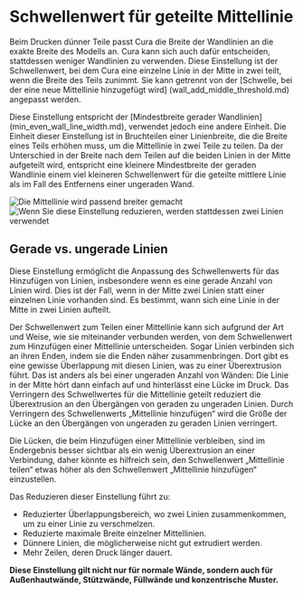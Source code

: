 Schwellenwert für geteilte Mittellinie
====
Beim Drucken dünner Teile passt Cura die Breite der Wandlinien an die exakte Breite des Modells an. Cura kann sich auch dafür entscheiden, stattdessen weniger Wandlinien zu verwenden. Diese Einstellung ist der Schwellenwert, bei dem Cura eine einzelne Linie in der Mitte in zwei teilt, wenn die Breite des Teils zunimmt. Sie kann getrennt von der [Schwelle, bei der eine neue Mittellinie hinzugefügt wird] (wall_add_middle_threshold.md) angepasst werden.

Diese Einstellung entspricht der [Mindestbreite gerader Wandlinien] (min_even_wall_line_width.md), verwendet jedoch eine andere Einheit. Die Einheit dieser Einstellung ist in Bruchteilen einer Linienbreite, die die Breite eines Teils erhöhen muss, um die Mittellinie in zwei Teile zu teilen. Da der Unterschied in der Breite nach dem Teilen auf die beiden Linien in der Mitte aufgeteilt wird, entspricht eine kleinere Mindestbreite der geraden Wandlinie einem viel kleineren Schwellenwert für die geteilte mittlere Linie als im Fall des Entfernens einer ungeraden Wand.

![Die Mittellinie wird passend breiter gemacht](../images/min_wall_line_width_0_34.png)
![Wenn Sie diese Einstellung reduzieren, werden stattdessen zwei Linien verwendet](../images/min_wall_line_width_even_0_1.png)

Gerade vs. ungerade Linien
----
Diese Einstellung ermöglicht die Anpassung des Schwellenwerts für das Hinzufügen von Linien, insbesondere wenn es eine gerade Anzahl von Linien wird. Dies ist der Fall, wenn in der Mitte zwei Linien statt einer einzelnen Linie vorhanden sind. Es bestimmt, wann sich eine Linie in der Mitte in zwei Linien aufteilt.

Der Schwellenwert zum Teilen einer Mittellinie kann sich aufgrund der Art und Weise, wie sie miteinander verbunden werden, von dem Schwellenwert zum Hinzufügen einer Mittellinie unterscheiden. Sogar Linien verbinden sich an ihren Enden, indem sie die Enden näher zusammenbringen. Dort gibt es eine gewisse Überlappung mit diesen Linien, was zu einer Überextrusion führt. Das ist anders als bei einer ungeraden Anzahl von Wänden: Die Linie in der Mitte hört dann einfach auf und hinterlässt eine Lücke im Druck. Das Verringern des Schwellwertes für die Mittellinie geteilt reduziert die Überextrusion an den Übergängen von geraden zu ungeraden Linien. Durch Verringern des Schwellenwerts „Mittellinie hinzufügen“ wird die Größe der Lücke an den Übergängen von ungeraden zu geraden Linien verringert.

Die Lücken, die beim Hinzufügen einer Mittellinie verbleiben, sind im Endergebnis besser sichtbar als ein wenig Überextrusion an einer Verbindung, daher könnte es hilfreich sein, den Schwellenwert „Mittellinie teilen“ etwas höher als den Schwellenwert „Mittellinie hinzufügen“ einzustellen.

Das Reduzieren dieser Einstellung führt zu:
* Reduzierter Überlappungsbereich, wo zwei Linien zusammenkommen, um zu einer Linie zu verschmelzen.
* Reduzierte maximale Breite einzelner Mittellinien.
* Dünnere Linien, die möglicherweise nicht gut extrudiert werden.
* Mehr Zeilen, deren Druck länger dauert.

**Diese Einstellung gilt nicht nur für normale Wände, sondern auch für Außenhautwände, Stützwände, Füllwände und konzentrische Muster.**